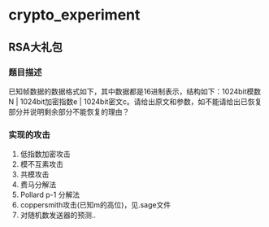 # crypto_experiment
## RSA大礼包

### 题目描述

已知帧数据的数据格式如下，其中数据都是16进制表示，结构如下：1024bit模数N | 1024bit加密指数e | 1024bit密文c。请给出原文和参数，如不能请给出已恢复部分并说明剩余部分不能恢复的理由？

### 实现的攻击

1. 低指数加密攻击
2. 模不互素攻击
3. 共模攻击
4. 费马分解法
5. Pollard p-1 分解法
6. coppersmith攻击(已知m的高位)，见.sage文件
7. 对随机数发送器的预测..



